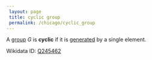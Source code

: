 ```yaml
---
 layout: page
 title: cyclic group
 permalink: /chicago/cyclic_group
---
```

A [group](https://mathgloss.github.io/MathGloss/chicago/group) $G$ is **cyclic** if it is [generated](https://mathgloss.github.io/MathGloss/chicago/generating_set_of_a_group) by a single element.

Wikidata ID: [Q245462](https://www.wikidata.org/wiki/Q245462)
